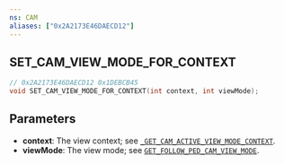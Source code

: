 ```yaml
---
ns: CAM
aliases: ["0x2A2173E46DAECD12"]
---
```

## SET_CAM_VIEW_MODE_FOR_CONTEXT

```c
// 0x2A2173E46DAECD12 0x1DEBCB45
void SET_CAM_VIEW_MODE_FOR_CONTEXT(int context, int viewMode);
```


## Parameters
* **context**: The view context; see [`_GET_CAM_ACTIVE_VIEW_MODE_CONTEXT`](#_0x19CAFA3C87F7C2FF).
* **viewMode**: The view mode; see [`GET_FOLLOW_PED_CAM_VIEW_MODE`](#_0x8D4D46230B2C353A).

